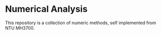# Numerical Analysis

This repository is a collection of numeric methods, self implemented from NTU MH3700.
